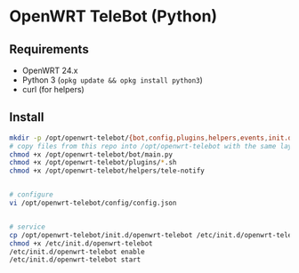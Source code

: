 # OpenWRT TeleBot (Python)


## Requirements
- OpenWRT 24.x
- Python 3 (`opkg update && opkg install python3`)
- curl (for helpers)


## Install
```sh
mkdir -p /opt/openwrt-telebot/{bot,config,plugins,helpers,events,init.d}
# copy files from this repo into /opt/openwrt-telebot with the same layout
chmod +x /opt/openwrt-telebot/bot/main.py
chmod +x /opt/openwrt-telebot/plugins/*.sh
chmod +x /opt/openwrt-telebot/helpers/tele-notify


# configure
vi /opt/openwrt-telebot/config/config.json


# service
cp /opt/openwrt-telebot/init.d/openwrt-telebot /etc/init.d/openwrt-telebot
chmod +x /etc/init.d/openwrt-telebot
/etc/init.d/openwrt-telebot enable
/etc/init.d/openwrt-telebot start
